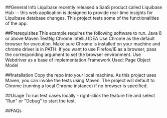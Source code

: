 ##General Info
Liquibase recently released a SaaS product called Liquibase Hub -- this web application is designed to provide real-time insights for Liquibase database changes.
This project tests some of the functionalities of the app.

##Prerequisites
This example requires the following software to run.
Java 8 or above
Maven
TestNg
Chrome
IntelliJ IDEA
Use Chrome as the default browser for execution. Make sure Chrome is installed on your machine and chrome driver is in PATH.
If you want to use Firefox/IE as a browser, pass the corresponding argument to set the browser environment.
Use Webdriver as a base of implementation
Framework Used: Page Object Model

##Installation
Copy the repo into your local machine.
As this project uses Maven, you can invoke the tests using Maven.
The project will default to Chrome  (running a local Chrome instance) if no browser is specified.

##Usage
To run test cases locally - right-click the feature file and select "Run" or "Debug" to start the test.

##FAQs